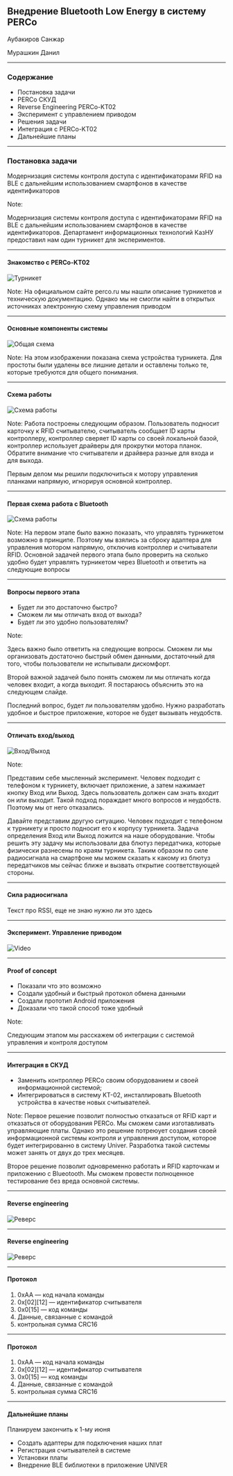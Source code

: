 ## Внедрение Bluetooth Low Energy в систему PERCo

Аубакиров Санжар

Мурашкин Данил

---

### Содержание

- Постановка задачи
- PERCo СКУД
- Reverse Engineering PERCo-KT02
- Эксперимент с управлением приводом
- Решения задачи
- Интеграция с PERCo-KT02
- Дальнейшие планы

---

### Постановка задачи

Модернизация системы контроля доступа с идентификаторами RFID на BLE с дальнейшим использованием смартфонов в качестве идентификаторов

Note:

Модернизация системы контроля доступа с идентификаторами RFID на BLE с дальнейшим использованием смартфонов в качестве идентификаторов. Департамент информационных технологий КазНУ предоставил нам один турникет для экспериментов.

---

#### Знакомство c PERCo-KT02

![Турникет](https://image.ibb.co/jUgWOy/Selection_039.png)

Note:
На официальном сайте perco.ru мы нашли описание турникетов и техническую документацию. Однако мы не смогли найти в открытых источниках электронную схему управления приводом 

---

#### Основные компоненты системы

![Общая схема](https://image.ibb.co/dRd9bJ/Selection_040.png)

Note:
На этом изображении показана схема устройства турникета. Для простоты были удалены все лишние детали и оставлены только те, которые требуются для общего понимания.

---

#### Схема работы

![Схема работы](https://image.ibb.co/dePqiy/Turniket.png)

Note:
Работа построены следующим образом. Пользователь подносит карточку к RFID считывателю, считыватель сообщает ID карты контроллеру, контроллер сверяет ID карты со своей локальной базой, контроллер использует драйверы для прокрутки мотора планок. Обратите внимание что считыватели и драйвера разные для входа и для выхода.

Первым делом мы решили подключиться к мотору управления планками напрямую, игнорируя основной контроллер.

---

#### Первая схема работа с Bluetooth 

![Схема работы](https://image.ibb.co/femviy/Turniket2.png)

Note:
На первом этапе было важно показать, что управлять турникетом возможно в принципе. Поэтому мы взялись за сброку адаптера для управления мотором напрямую, отключив контроллер и считыватели RFID. Основной задачей первого этапа было проверить на сколько удобно будет управлять турникетом через Bluetooth и ответить на следующие вопросы

---

#### Вопросы первого этапа

- Будет ли это достаточно быстро?
- Сможем ли мы отличать вход от выхода?
- Будет ли это удобно пользователям?

Note:

Здесь важно было ответить на следующие вопросы. Сможем ли мы организовать достаточно быстрый обмен данными, достаточный для того, чтобы пользователи не испытывали дискомфорт.

Второй важной задачей было понять сможем ли мы отличать когда человек входит, а когда выходит. Я постараюсь объяснить это на следующем слайде.

Последний вопрос, будет ли пользователям удобно. Нужно разработать удобное и быстрое приложение, которое не будет вызывать неудобств.

---

#### Отличать вход/выход

![Вход/Выход](https://image.ibb.co/ekyEty/Turniket3.png)

Note:

Представим себе мысленный эксперимент. Человек подходит с телефоном к турникету, включает приложение, а затем нажимает кнопку Вход или Выход. Здесь пользователь должен сам знать входит он или выходит. Такой подход пораждает много вопросов и неудобств. Поэтому мы от него отказались.

Давайте представим другую ситуацию. Человек подходит с телефоном к турникету и просто подносит его к корпусу турникета. Задача определения Вход или Выход ложится на наше оборудование. Чтобы решить эту задачу мы использовали два блютуз передатчика, которые физически разнесены по краям турникета. Таким образом по силе радиосигнала на смартфоне мы можем сказать к какому из блютуз передатчиков мы сейчас ближе и вызвать открытие соответствующей стороны.

---

#### Сила радиосигнала

Текст про RSSI, еще не знаю нужно ли это здесь

---

#### Эксперимент. Управление приводом

![Video](https://www.youtube.com/embed/DlDGJn8U75E)

---

#### Proof of concept

- Показали что это возможно
- Создали удобный и быстрый протокол обмена данными
- Создали прототип Android приложения
- Доказали что такой способ тоже удобный

Note:

Следующим этапом мы расскажем об интеграции с системой управления и контроля доступом

---

#### Интеграция в СКУД

- Заменить контроллер PERCo своим оборудованием и своей информационной системой;
- Интегрироваться в систему KT-02, инсталлировать Bluetooth устройства в качестве новых считывателей.

Note:
Первое решение позволит полностью отказаться от RFID карт и отказаться от оборудования PERCo. Мы сможем сами изготавливать управляющие платы. Однако это решение потреюует создания своей информационной системы контроля и управления доступом, которое будет интегрированно в систему Univer. Разработка такой системы может занять от двух до трех месяцев.

Второе решение позволит одновременно работать и RFID карточкам и приложению с Blueotooth. Мы сможем провести полноценное тестирование без вреда основной системы.

--- 

#### Reverse engineering

![Реверс](https://image.ibb.co/jA3TmJ/Selection_043.png)

---

#### Reverse engineering

![Реверс](https://image.ibb.co/bBG9ty/photo_2018_05_10_10_11_45.jpg)

---

#### Протокол

1. 0xAA — код начала команды
2. 0x[02][12] — идентификатор считывателя
3. 0x0[15] — код команды
4. Данные, связанные с командой
5. контрольная сумма CRC16

---

#### Протокол

1. 0xAA — код начала команды
2. 0x[02][12] — идентификатор считывателя
3. 0x0[15] — код команды
4. Данные, связанные с командой
5. контрольная сумма CRC16

---

#### Дальнейшие планы

Планируем закончить к 1-му июня
- Создать адаптеры для подключения наших плат
- Регистрация считывателей в системе
- Установки платы
- Внедрение BLE библиотеки в приложение UNIVER
